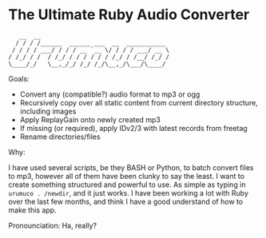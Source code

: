 The **Ultimate Ruby Audio Converter**
=====================================

       __  __
      / / / /______  ______ ___  __  ___________
     / / / / ___/ / / / __ `__ \/ / / / ___/ __ \
    / /_/ / /  / /_/ / / / / / / /_/ / /__/ /_/ /
    \____/_/   \__,_/_/ /_/ /_/\__,_/\___/\____/

Goals:

 * Convert any (compatible?) audio format to mp3 or ogg
 * Recursively copy over all static content from current directory structure,
   including images
 * Apply ReplayGain onto newly created mp3
 * If missing (or required), apply IDv2/3 with latest records from freetag
 * Rename directories/files

Why:

I have used several scripts, be they BASH or Python, to batch convert files to
mp3, however all of them have been clunky to say the least. I want to create
something structured and powerful to use. As simple as typing in
`urumuco . /newdir`, and it just works. I have been working a lot with Ruby over
the last few months, and think I have a good understand of how to make this
app.

Pronounciation: Ha, really?
